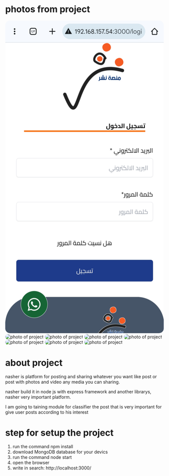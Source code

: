 # photos from project
<img src="./nashr/1739752270470-Screenshot_20250216_221753_Chrome.jpg" alt="photo of project" style="border-radius: 15px;"/>
<img src="./nashr/posts/1739752269718-Screenshot_20250216_221800_Chrome.jpg" alt="photo of project" style="border-radius: 15px; height:100px"/>
<img src="./nashr/posts/1739752264073-Screenshot_20250216_221819_Chrome.jpg" alt="photo of project" style="border-radius: 15px;"/>
<img src="./nashr/posts/1739752252815-Screenshot_20250216_221850_Chrome.jpg" alt="photo of project" style="border-radius: 15px;"/>
<img src="./nashr/posts/1739752248180-Screenshot_20250216_221900_Chrome.jpg" alt="photo of project" style="border-radius: 15px;"/>
<img src="./nashr/posts/1739752243759-Screenshot_20250216_221909_Chrome.jpg" alt="photo of project" style="border-radius: 15px;"/>
<img src="./nashr/posts/1739752243500-Screenshot_20250216_221918_Chrome.jpg" alt="photo of project" style="border-radius: 15px;"/>
<img src="./nashr/posts/1739752240720-Screenshot_20250216_221927_Chrome.jpg" alt="photo of project" style="border-radius: 15px;"/>

# about project
nasher is platform for posting and sharing whatever you want like post or post with photos and video any media you can sharing.

nasher build it in node js with express framework and another librarys, nasher very important platform.

I am going to taining module for classifier the post that is very important for give user posts according to his interest

# step for setup the project
1. run the command npm install
2. download MongoDB database for your devics
3. run the command node start
4. open the browser
5. write in search: http://localhost:3000/
